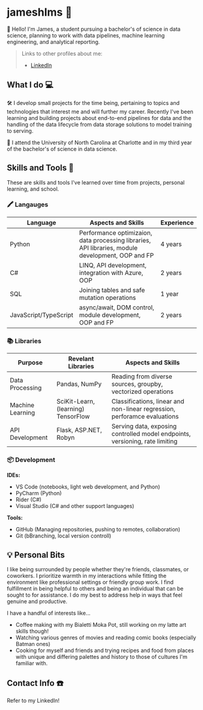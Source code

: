 # jameshlms 👤

👋 Hello!
I'm James, a student pursuing a bachelor's of science in data science, planning to work with data pipelines, machine learning engineering, and analytical reporting.

> Links to other profiles about me: 
> - [LinkedIn](www.linkedin.com/in/jameshlms)

## What I do 💻

🛠️ I develop small projects for the time being, pertaining to topics and technologies that interest me and will further my career. Recently I've been learning and building projects about end-to-end pipelines for data and the handling of the data lifecycle from data storage solutions to model training to serving.

🍎 I attend the University of North Carolina at Charlotte and in my third year of the bachelor's of science in data science.

## Skills and Tools 🧩

These are skills and tools I've learned over time from projects, personal learning, and school.

### 🖍️ Langauges 

| Language | Aspects and Skills | Experience |
|-|-|-|
| Python | Performance optimizaion, data processing libraries, API libraries, module development, OOP and FP | 4 years |
| C# | LINQ, API development, integration with Azure, OOP | 2 years |
| SQL | Joining tables and safe mutation operations | 1 year |
| JavaScript/TypeScript | async/await, DOM control, module development, OOP and FP | 2 years |

### 📚 Libraries

| Purpose | Revelant Libraries | Aspects and Skills |
|-|-|-|
| Data Processing | Pandas, NumPy | Reading from diverse sources, groupby, vectorized operations |
| Machine Learning | SciKit-Learn, (learning) TensorFlow | Classifications, linear and non-linear regression, perforamce evaluations |
| API Development | Flask, ASP.NET, Robyn | Serving data, exposing controlled model endpoints, versioning, rate limiting |

### 📦 Development

__IDEs:__
- VS Code (notebooks, light web development, and Python)
- PyCharm (Python)
- Rider (C#)
- Visual Studio (C# and other support languages)
  
__Tools:__
- GitHub (Managing repositories, pushing to remotes, collaboration)
- Git (bBranching, local version controll)

## 💡 Personal Bits

I like being surrounded by people whether they're friends, classmates, or coworkers. I prioritize warmth in my interactions while fitting the environment like professional settings or friendly group work. I find fulfillment in being helpful to others and being an individual that can be sought to for assistance. I do my best to address help in ways that feel genuine and productive.

I have a handful of interests like...
- Coffee making with my Bialetti Moka Pot, still working on my latte art skills though!
- Watching various genres of movies and reading comic books (especially Batman ones)
- Cooking for myself and friends and trying recipes and food from places with unique and differing palettes and history to those of cultures I'm familiar with.

## Contact Info ☎️
Refer to my LinkedIn!

<!--
**jameshlms/jameshlms** is a ✨ _special_ ✨ repository because its `README.md` (this file) appears on your GitHub profile.

Here are some ideas to get you started:

- 🔭 At the moment I am spending time studying but I hope to develop more independent projects.
- 🌱 Currently I am learning about the fundamentals of data science and artificial intelligence.
- 👯 I hope to collaborate with groups who follow similar interests of even software/web app development.
- ⚡ Fun fact: Lived in Germany for 4 years and now living in North Carolina, studying at UNC at Charlotte.
-->
